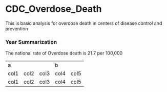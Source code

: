 # CDC_Overdose_Death
This is basic analysis for overdose death in centers of disease control and prevention 
### Year Summarization
The national rate of Overdose death is 21.7 per 100,000


  

<table>
<tr>
<td colspan=3>a  <td colspan=2>b
<tr>
<td colspan=1>col1 <td colspan=1>col2 <td colspan=1>col3<td colspan=1>col4 <td colspan=1>col5
<tr>
<td colspan=1>col1 <td colspan=1>col2 <td colspan=1>col3<td colspan=1>col4 <td colspan=1>col5
</table>
